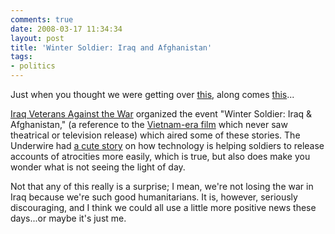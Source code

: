 ```yaml
---
comments: true
date: 2008-03-17 11:34:34
layout: post
title: 'Winter Soldier: Iraq and Afghanistan'
tags:
- politics
---
```


Just when you thought we were getting over [this](http://www.forusa.org/programs/iraq/img/abughraib.jpg), along comes [this](http://www.youtube.com/watch?v=jO7xwnZA124)...

[Iraq Veterans Against the War](http://ivaw.org/) organized the event "Winter Soldier: Iraq & Afghanistan," (a reference to the [Vietnam-era film](http://www.wintersoldierfilm.com/) which never saw theatrical or television release) which aired some of these stories. The Underwire had [a cute story](http://blog.wired.com/underwire/2008/03/us-soldiers-bri.html) on how technology is helping soldiers to release accounts of atrocities more easily, which is true, but also does make you wonder what is not seeing the light of day.<!-- more -->

Not that any of this really is a surprise; I mean, we're not losing the war in Iraq because we're such good humanitarians.  It is, however, seriously discouraging, and I think we could all use a little more positive news these days...or maybe it's just me.
